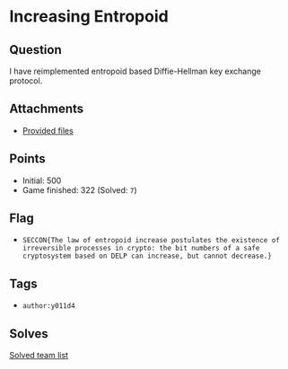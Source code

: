 # Increasing Entropoid
## Question
I have reimplemented entropoid based Diffie-Hellman key exchange protocol.


## Attachments
- [Provided files](files/)

## Points
- Initial: 500
- Game finished: 322 (Solved: `7`)

## Flag
- `SECCON{The law of entropoid increase postulates the existence of irreversible processes in crypto: the bit numbers of a safe cryptosystem based on DELP can increase, but cannot decrease.}`

## Tags
- `author:y011d4`

## Solves
[Solved team list](./solves.md)